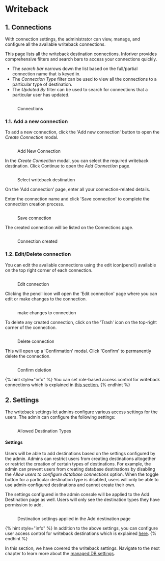 # Writeback

## 1. Connections

With connection settings, the administrator can view, manage, and configure all the available writeback connections.&#x20;

This page lists all the writeback destination connections. Inforiver provides comprehensive filters and search bars to access your connections quickly. &#x20;

* The _search bar_ narrows down the list based on the full/partial connection name that is keyed in.&#x20;
* The _Connection Type_ filter can be used to view all the connections to a particular type of destination.&#x20;
* The _Updated By_ filter can be used to search for connections that a particular user has updated.&#x20;

<figure><img src="../../.gitbook/assets/image (743).png" alt=""><figcaption><p>Connections</p></figcaption></figure>

### 1.1. Add a new connection

To add a new connection, click the 'Add new connection' button to open the _Create Connection_ modal.&#x20;

<figure><img src="../../.gitbook/assets/image (1) (1) (1) (1) (1) (1) (1) (1) (1) (1) (1) (1) (1) (1) (1) (1) (1) (1) (1) (1) (1) (1) (1) (1) (1) (1) (1) (1) (1) (1) (1) (1) (1) (1) (1) (1) (1) (1) (1) (1) (1) (1) (1) (1) (1) (1) (1) (1) (1) (1) (1) (1) (1) (1) (1) (1) (1) (1) (1) (1)  (34).png" alt=""><figcaption><p>Add New Connection</p></figcaption></figure>

In the _Create Connection_ modal, you can select the required writeback destination. Click Continue to open the _Add Connection_ page.

<figure><img src="../../.gitbook/assets/image (2) (1) (1) (1) (1) (1) (1) (1) (1) (1) (1) (1) (1) (1) (1) (1) (1) (1) (1) (1) (1) (1) (1) (1) (1) (1) (1) (1) (1) (1) (1) (1) (1) (1) (1) (1) (1) (1) (1) (1) (1) (1) (1) (1) (1) (1) (1) (1) (1) (1) (1) (1) (1) (1) (1) (1) (1) (1) (1) (1) ( (8).png" alt=""><figcaption><p>Select writeback destination</p></figcaption></figure>

On the 'Add connection' page, enter all your connection-related details.

Enter the connection name and click 'Save connection' to complete the connection creation process.

<figure><img src="../../.gitbook/assets/save-connection.png" alt=""><figcaption><p>Save connection</p></figcaption></figure>

The created connection will be listed on the Connections page.

<figure><img src="../../.gitbook/assets/image (3) (1) (1) (1) (1) (1) (1) (1) (1) (1) (1) (1) (1) (1) (1) (1) (1) (1) (1) (1) (1) (1) (1) (1) (1) (1) (1) (1) (1) (1) (1) (1) (1) (1) (1) (1) (1) (1) (1) (1) (1) (1) (1) (1) (1) (1) (1) (1) (1) (1) (1) (1) (1) (1).png" alt=""><figcaption><p>Connection created</p></figcaption></figure>

### 1.2. Edit/Delete connection

You can edit the available connections using the edit icon(pencil) available on the top right corner of each connection.

<figure><img src="../../.gitbook/assets/image (5) (1) (1) (1) (1) (1) (1) (1) (1) (1) (1) (1) (1) (1) (1) (1) (1) (1) (1) (1) (1) (1) (1) (1) (1) (1) (1) (1) (1) (1) (1) (1) (1) (1) (1) (1).png" alt=""><figcaption><p>Edit connection</p></figcaption></figure>

Clicking the pencil icon will open the 'Edit connection' page where you can edit or make changes to the connection.

<figure><img src="../../.gitbook/assets/edit-connection (1).png" alt=""><figcaption><p>make changes to connection</p></figcaption></figure>

To delete any created connection, click on the 'Trash' icon on the top-right corner of the connection.

<figure><img src="../../.gitbook/assets/image (6) (1) (1) (1) (1) (1) (1) (1) (1) (1) (1) (1) (1) (1) (1) (1) (1) (1) (1) (1) (1) (1) (1) (1) (1) (1) (1) (1) (1).png" alt=""><figcaption><p>Delete connection</p></figcaption></figure>

This will open up a 'Confirmation' modal. Click 'Confirm' to permanently delete the connection.

<figure><img src="../../.gitbook/assets/confirm-delete-connection.png" alt=""><figcaption><p>Confirm deletion</p></figcaption></figure>

{% hint style="info" %}
You can set role-based access control for writeback connections which is explained in [this section.](../../working-with-inforiver/12.-data-writeback/settings/writeback-security-settings.md#id-2.-role-based-access-control-for-writeback-admin-connections)
{% endhint %}

## 2. Settings

The writeback settings let admins configure various access settings for the users. The admin can configure the following settings:

<figure><img src="../../.gitbook/assets/image (746).png" alt=""><figcaption><p>Allowed Destination Types</p></figcaption></figure>

#### **Settings**

Users will be able to add destinations based on the settings configured by the admin. Admins can restrict users from creating destinations altogether or restrict the creation of certain types of destinations. For example, the admin can prevent users from creating database destinations by disabling the _Allow users to configure database connections_ option. When the toggle button for a particular destination type is disabled, users will only be able to use admin-configured destinations and cannot create their own.

The settings configured in the admin console will be applied to the Add Destination page as well. Users will only see the destination types they have permission to add.

<figure><img src="../../.gitbook/assets/image (4) (1) (1) (1) (1) (1) (1) (1) (1) (1) (1) (1) (1) (1) (1) (1) (1) (1) (1) (1) (1) (1) (1) (1) (1) (1) (1) (1) (1) (1) (1) (1) (1).png" alt=""><figcaption><p>Destination settings applied in the Add destination page</p></figcaption></figure>

{% hint style="info" %}
In addition to the above settings, you can configure user access control for writeback destinations which is explained [here](../../working-with-inforiver/12.-data-writeback/settings/writeback-security-settings.md#id-4.-user-access-control-to-manage-writeback-destinations).
{% endhint %}

In this section, we have covered the writeback settings. Navigate to the next chapter to learn more about the [managed DB settings](managed-db.md).
